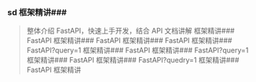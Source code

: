 ### sd 框架精讲### 
> 整体介绍 FastAPI，快速上手开发，结合 API 文档讲解 框架精讲### FastAPI 框架精讲### FastAPI 框架精讲### FastAPI 框架精讲### FastAPI?query=1 框架精讲### FastAPI 框架精讲### FastAPI?query=1 框架精讲### FastAPI 框架精讲### FastAPI?quedry=1 框架精讲### FastAPI 框架精讲